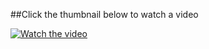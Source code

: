 ##Click the thumbnail below to watch a video

[![Watch the video](https://img.youtube.com/vi/VF86Q81Hd6I/hqdefault.jpg)](https://youtu.be/VF86Q81Hd6I)
